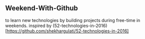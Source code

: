 ## Weekend-With-Github
to learn new technologies by building projects during free-time in weekends. inspired by (52-technologies-in-2016)[https://github.com/shekhargulati/52-technologies-in-2016]
